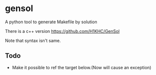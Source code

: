 # gensol

A python tool to generate Makefile by solution

There is a c++ version https://github.com/H1KHC/GenSol

Note that syntax isn't same.

## Todo

* Make it possible to ref the target below.(Now will cause an exception)
